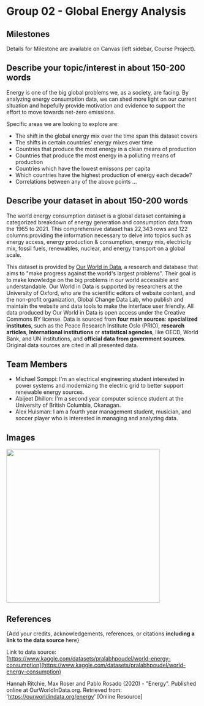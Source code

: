 # Group 02 - Global Energy Analysis

## Milestones

Details for Milestone are available on Canvas (left sidebar, Course Project).

## Describe your topic/interest in about 150-200 words

Energy is one of the big global problems we, as a society, are facing. By analyzing energy consumption data, we can shed more light on our current situation and hopefully provide motivation and evidence to support the effort to move towards net-zero emissions.

Specific areas we are looking to explore are:
- The shift in the global energy mix over the time span this dataset covers
- The shifts in certain countries' energy mixes over time
- Countries that produce the most energy in a clean means of production
- Countries that produce the most energy in a polluting means of production
- Countries which have the lowest emissons per capita
- Which countries have the highest production of energy each decade?
- Correlations between any of the above points
...

## Describe your dataset in about 150-200 words

The world energy consumption dataset is a global dataset containing a categorized breakdown of energy generation and consumption data from the 1965 to 2021. This comprehensive dataset has 22,343 rows and 122 columns providing the information necessary to delve into topics such as energy access, energy production & consumption, energy mix, electricity mix, fossil fuels, renewables, nuclear, and energy transport on a global scale.

This dataset is provided by [Our World in Data](https://ourworldindata.org/), a research and database that aims to "make progress against the world's largest problems". Their goal is to make knowledge on the big problems in our world accessible and understandable. Our World in Data is supported by researchers at the University of Oxford, who are the scientific editors of website content, and the non-profit organization, Global Change Data Lab, who publish and maintain the website and data tools to make the interface user friendly. All data produced by Our World in Data is open access under the Creative Commons BY license. Data is sourced from **four main sources**: **specialized institutes**, such as the Peace Research Institute Oslo (PRIO), **research articles**, **International institutions** or **statistical agencies**, like OECD, World Bank, and UN institutions, and **official data from government sources**. Original data sources are cited in all presented data.

## Team Members

- Michael Somppi: I'm an electrical engineering student interested in power systems and modernizing the electric grid to better support renewable energy sources.
- Abijeet Dhillon: I'm a second year computer science student at the University of British Columbia, Okanagan.
- Alex Huisman: I am a fourth year management student, musician, and soccer player who is interested in managing and analyzing data.


## Images

<img src ="https://d346xxcyottdqx.cloudfront.net/wp-content/uploads/2020/09/137001879_lassedesignen-_123rf-_clean_energy_report.jpg" width="400px">

## References

{Add your credits, acknowledgements, references, or citations **including a link to the data source** here}

Link to data source:<br> [https://www.kaggle.com/datasets/pralabhpoudel/world-energy-consumption](https://www.kaggle.com/datasets/pralabhpoudel/world-energy-consumption)

Hannah Ritchie, Max Roser and Pablo Rosado (2020) - "Energy". Published online at OurWorldInData.org. Retrieved from: 'https://ourworldindata.org/energy' [Online Resource]

